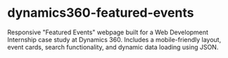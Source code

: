 # dynamics360-featured-events
Responsive "Featured Events" webpage built for a Web Development Internship case study at Dynamics 360. Includes a mobile-friendly layout, event cards, search functionality, and dynamic data loading using JSON.
